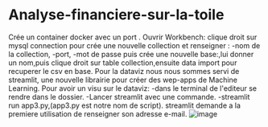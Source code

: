 # Analyse-financiere-sur-la-toile
Crée un container docker avec un port .
Ouvrir Workbench:
clique droit sur mysql connection pour crée une nouvelle collection et renseigner :
-nom de la collection,
-port,
-mot de passe puis crée une nouvelle base:,lui donner un nom,puis clique droit sur table collection,ensuite data import pour recuperer le csv en base.
Pour la dataviz nous nous sommes servi de streamlit, une nouvelle librairie pour créer des wep-apps de Machine Learning.
Pour avoir un visu sur le dataviz:
-dans le terminal de l'editeur se rendre dans le dossier.
-Lancer streamlit avec une commande.
-streamlit run app3.py,(app3.py est notre nom de script).
streamlit demande a la premiere utilisation de renseigner son adresse e-mail.
![image](https://user-images.githubusercontent.com/73162985/111766525-efdab000-88a5-11eb-9796-d33afa95f4f9.png)

